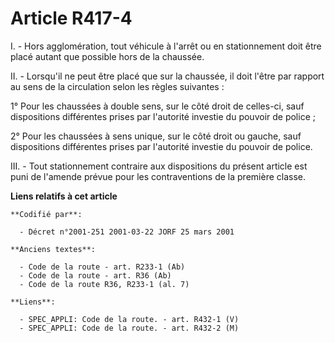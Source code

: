 # Article R417-4

I. - Hors agglomération, tout véhicule à l'arrêt ou en stationnement doit être placé autant que possible hors de la chaussée.

II. - Lorsqu'il ne peut être placé que sur la chaussée, il doit l'être par rapport au sens de la circulation selon les règles
suivantes :

1° Pour les chaussées à double sens, sur le côté droit de celles-ci, sauf dispositions différentes prises par l'autorité
investie du pouvoir de police ;

2° Pour les chaussées à sens unique, sur le côté droit ou gauche, sauf dispositions différentes prises par l'autorité
investie du pouvoir de police.

III. - Tout stationnement contraire aux dispositions du présent article est puni de l'amende prévue pour les contraventions
de la première classe.

**Liens relatifs à cet article**

	**Codifié par**:

	  - Décret n°2001-251 2001-03-22 JORF 25 mars 2001

	**Anciens textes**:

	  - Code de la route - art. R233-1 (Ab)
	  - Code de la route - art. R36 (Ab)
	  - Code de la route R36, R233-1 (al. 7)

	**Liens**:

	  - SPEC_APPLI: Code de la route. - art. R432-1 (V)
	  - SPEC_APPLI: Code de la route. - art. R432-2 (M)
